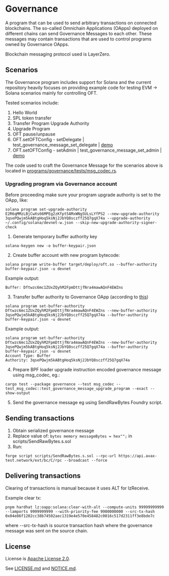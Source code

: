# Governance

A program that can be used to send arbitrary transactions on connected blockchains. The so-called Omnichain Applications (OApps) deployed on different chains can send Governance Messages to each other. These messages may contain transactions that are used to control programs owned by Governance OApps.

Blockchain messaging protocol used is LayerZero.

## Scenarios

The Governance program includes support for Solana and the current repository heavily focuses on providing example code for testing EVM -> Solana scenarios mainly for controlling OFT.

Tested scenarios include:
1. Hello World
2. SPL token transfer
3. Transfer Program Upgrade Authority
4. Upgrade Program
5. OFT pause/unpause
6. OFT.setOFTConfig - setDelegate | test_governance_message_set_delegate | [demo](https://explorer.solana.com/tx/2q8YcQ7V1iJWJBfXo8uEhNV16Z3XnVssXzniBhhurgzxF9Hue668sborVRY6hmAqVxXSZQcBuFAPFAcHaUySCauN?cluster=devnet)
6. OFT.setOFTConfig - setAdmin | test_governance_message_set_admin | [demo](https://explorer.solana.com/tx/5WUAgnhckabp67RQ6BMnc3Q7qNjgEbpqLpsoh6TFY9XVFEHGrwadYqCSqPsp3tVmswDotcL8PQ7c8LDobQHMKKat?cluster=devnet)

The code used to craft the Governance Message for the scenarios above is located in [programs/governance/tests/msg_codec.rs](./tests/msg_codec.rs).

### Upgrading program via Governance account

Before proceeding make sure your program upgrade authority is set to the OApp, like:
```
solana program set-upgrade-authority E2R6qMMzLBjCwXs66MPEg2zKfpt5AMxWNgSULsLYfPS2 --new-upgrade-authority 3qsePQwjm5kABtgHoq5ksNj2JbYQ8sczff25Q7gqX74a --upgrade-authority ~/.config/solana/devnet-w.json --skip-new-upgrade-authority-signer-check
```

1. Generate temporary buffer authority key
```
solana-keygen new -o buffer-keypair.json
```

2. Create buffer account with new program bytecode:
```
solana program write-buffer target/deploy/oft.so --buffer-authority buffer-keypair.json -u devnet
```

Example output:
```
Buffer: Dftwzc6mc1ZUxZQyhM2FpmDttjfNra4mawAQnF4EWZns
```

3. Transfer buffer authority to Governance OApp (according to [this](https://github.com/solana-labs/solana/blob/7700cb3128c1f19820de67b81aa45d18f73d2ac0/sdk/program/src/loader_upgradeable_instruction.rs#L84))
```
solana program set-buffer-authority Dftwzc6mc1ZUxZQyhM2FpmDttjfNra4mawAQnF4EWZns --new-buffer-authority 3qsePQwjm5kABtgHoq5ksNj2JbYQ8sczff25Q7gqX74a --buffer-authority buffer-keypair.json -u devnet
```

Example output:
```
solana program set-buffer-authority Dftwzc6mc1ZUxZQyhM2FpmDttjfNra4mawAQnF4EWZns --new-buffer-authority 3qsePQwjm5kABtgHoq5ksNj2JbYQ8sczff25Q7gqX74a --buffer-authority buffer-keypair.json -u devnet
Account Type: Buffer
Authority: 3qsePQwjm5kABtgHoq5ksNj2JbYQ8sczff25Q7gqX74a
```

4. Prepare BPF loader upgrade instruction encoded governance message using msg_codec, eg.:
```
cargo test --package governance --test msg_codec -- test_msg_codec::test_governance_message_upgrade_program --exact --show-output
```

5. Send the governance message eg using SendRawBytes Foundry script.

## Sending transactions

1. Obtain serialized governance message
2. Replace value of: `bytes memory messageBytes = hex"";` in scripts/SendRawBytes.s.sol
3. Run:
```
forge script scripts/SendRawBytes.s.sol --rpc-url https://api.avax-test.network/ext/bc/C/rpc --broadcast --force
```

## Delivering transactions

Clearing of transactions is manual because it uses ALT for lzReceive.

Example clear tx:

```
pnpm hardhat lz:oapp:solana:clear-with-alt --compute-units 99999999999 --lamports 9999999999 --with-priority-fee 9900000000 --src-tx-hash 0x04e86f1202cc38b74502aec1319e4e570e458482c0016c517d2311ff3e8bde7c
```

where --src-tx-hash is source transaction hash where the governance message was sent on the source chain.

## License

License is [Apache License 2.0](http://www.apache.org/licenses/LICENSE-2.0).

See [LICENSE.md](./LICENSE.md) and [NOTICE.md](./NOTICE.md).